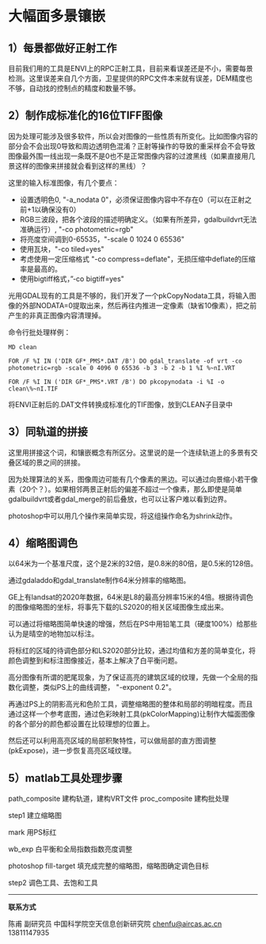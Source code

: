 # 大幅面多景镶嵌



## 1）每景都做好正射工作

目前我们用的工具是ENVI上的RPC正射工具，目前来看误差还是不小，需要每景检测。这里误差来自几个方面，卫星提供的RPC文件本来就有误差，DEM精度也不够，自动找的控制点的精度和数量不够。



## 2）制作成标准化的16位TIFF图像

因为处理可能涉及很多软件，所以会对图像的一些性质有所变化。比如图像内容的部分会不会出现0导致和周边透明色混淆？正射等操作的导致的重采样会不会导致图像最外围一线出现一条既不是0也不是正常图像内容的过渡黑线（如果直接用几景这样的图像来拼接就会看到这样的黑线）？

这里的输入标准图像，有几个要点：

* 设置透明色0, "-a_nodata 0"，必须保证图像内容中不存在0（可以在正射之前+1以确保没有0）
* RGB三波段，把各个波段的描述明确定义。（如果有所差异，gdalbuildvrt无法准确运行）, "-co photometric=rgb"
* 将亮度空间调到0-65535，"-scale 0 1024 0 65536"
* 使用瓦块，"-co tiled=yes"
* 考虑使用一定压缩格式 "-co compress=deflate"，无损压缩中deflate的压缩率是最高的。
* 使用bigtiff格式，”-co bigtiff=yes"

光用GDAL现有的工具是不够的，我们开发了一个pkCopyNodata工具，将输入图像的外部NODATA=0提取出来，然后再往内推进一定像素（缺省10像素），把之前产生的非真正图像内容清理掉。


命令行批处理样例：

    MD clean
    
    FOR /F %I IN ('DIR GF*_PMS*.DAT /B') DO gdal_translate -of vrt -co photometric=rgb -scale 0 4096 0 65536 -b 3 -b 2 -b 1 %I %~nI.VRT
    
    FOR /F %I IN ('DIR GF*_PMS*.VRT /B') DO pkcopynodata -i %I -o clean\%~nI.TIF

将ENVI正射后的.DAT文件转换成标准化的TIF图像，放到CLEAN子目录中

## 3）同轨道的拼接

这里用拼接这个词，和镶嵌概念有所区分。这里说的是一个连续轨道上的多景有交叠区域的景之间的拼接。

因为处理算法的关系，图像周边可能有几个像素的黑边。可以通过向景缩小若干像素（20个？）。如果相邻两景正射后的偏差不超过一个像素，那么即使是简单gdalbuildvrt或者gdal_merge的前后叠放，也可以让客户难以看到边界。

photoshop中可以用几个操作来简单实现，将这组操作命名为shrink动作。



## 4）缩略图调色

以64米为一个基准尺度，这个是2米的32倍，是0.8米的80倍，是0.5米的128倍。

通过gdaladdo和gdal_translate制作64米分辨率的缩略图。

GE上有landsat的2020年数据，64米是L8的最高分辨率15米的4倍。根据待调色的图像缩略图的坐标，将事先下载的LS2020的相关区域图像生成出来。

可以通过将缩略图简单快速的增强，然后在PS中用铅笔工具（硬度100%）给那些认为是晴空的地物加以标注。

将标红的区域的待调色部分和LS2020部分比较，通过均值和方差的简单变化，将颜色调整到和标注图像接近，基本上解决了白平衡问题。

高分图像有所谓的肥尾现象，为了保证高亮的建筑区域的纹理，先做一个全局的指数化调整，类似PS上的曲线调整， "-exponent 0.2"。

再通过PS上的阴影高光和色阶工具，调整缩略图的整体和局部的明暗程度。而且通过这样一个参考底图，通过色彩映射工具(pkColorMapping)让制作大幅面图像的各个部分的颜色都设置在比较理想的位置上。

然后还可以利用高亮区域的局部积聚特性，可以做局部的直方图调整(pkExpose)，进一步恢复高亮区域纹理。



## 5）matlab工具处理步骤

path_composite 建构轨道，建构VRT文件
proc_composite  建构批处理

step1 建立缩略图

mark 用PS标红

wb_exp 白平衡和全局指数指数亮度调整

photoshop fill-target 填充成完整的缩略图，缩略图确定调色目标

step2 调色工具、去饱和工具



---

**联系方式**

陈甫 副研究员
中国科学院空天信息创新研究院
chenfu@aircas.ac.cn
13811147935

